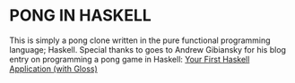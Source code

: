 # PONG IN HASKELL

This is simply a pong clone written in the pure functional programming language; Haskell.
Special thanks to goes to Andrew Gibiansky for his blog entry on programming a pong game in Haskell:
[Your First Haskell Application (with Gloss)](http://andrew.gibiansky.com/blog/haskell/haskell-gloss/)

